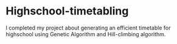 # Highschool-timetabling
I completed my project about generating an efficient timetable for highschool using Genetic Algorithm and Hill-climbing algorithm.
